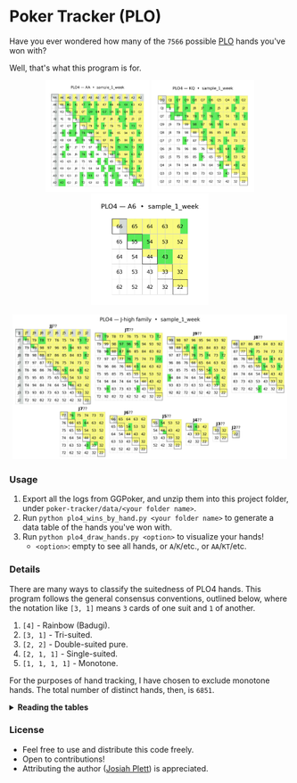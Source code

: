# Poker Tracker (PLO)

Have you ever wondered how many of the `7566` possible [PLO](https://en.wikipedia.org/wiki/Omaha_hold_%27em#Pot-limit_Omaha) hands you've won with?

Well, that's what this program is for.

<p align="center" float="left">
  <img src="/output/sample_AA_grid.png" alt="AA Grid" height="200px"/>
  <img src="/output/sample_KQ_grid.png" alt="KQ Grid" height="200px"/>
  <img src="/output/sample_A6_grid.png" alt="A6 Grid" height="200px"/>
</p>

<p align="center">
  <img src="/output/sample_J_family.png" alt="J Family" height="260px"/>
</p>

### Usage

1. Export all the logs from GGPoker, and unzip them into this project folder, under `poker-tracker/data/<your folder name>`.
2. Run `python plo4_wins_by_hand.py <your folder name>` to generate a data table of the hands you've won with.
3. Run `python plo4_draw_hands.py <option>` to visualize your hands!
   - `<option>`: empty to see all hands, or `A`/`K`/etc., or `AA`/`KT`/etc.

### Details

There are many ways to classify the suitedness of PLO4 hands. This program follows the general consensus conventions, outlined below, where the notation like `[3, 1]` means `3` cards of one suit and `1` of another.

1. `[4]` - Rainbow (Badugi).
2. `[3, 1]` - Tri-suited.
3. `[2, 2]` - Double-suited pure.
4. `[2, 1, 1]` - Single-suited.
5. `[1, 1, 1, 1]` - Monotone.

For the purposes of hand tracking, I have chosen to exclude monotone hands. The total number of distinct hands, then, is `6851`.

<details><summary> <b>Reading the tables</b> </summary>

<br>

The yellow parts of each table represents the hands with a suited pair. Each cell has two options.

- Left: single-suited (`[2, 1, 1]`)
- Right: double-suited pure (`[2, 2]`)

Similarly, the white parts of each table represent the following suitedness:

- Left: rainbow (`[1, 1, 1, 1]`)
- Right: tri-suited (`[3, 1]`)

For cells representing a pair, the cell has 4 parts not 2, with the suited pairs (in yellow) being at the top, and others below.

Impossible hand combinations are grey.

---

</details>

### License

- Feel free to use and distribute this code freely.
- Open to contributions!
- Attributing the author ([Josiah Plett](https://plett.dev/)) is appreciated.
